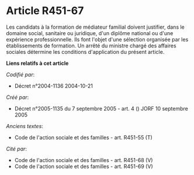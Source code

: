 # Article R451-67

Les candidats à la formation de médiateur familial doivent justifier, dans le domaine social, sanitaire ou juridique, d'un
diplôme national ou d'une expérience professionnelle. Ils font l'objet d'une sélection organisée par les établissements de
formation. Un arrêté du ministre chargé des affaires sociales détermine les conditions d'application du présent article.

**Liens relatifs à cet article**

_Codifié par_:

  - Décret n°2004-1136 2004-10-21

_Créé par_:

  - Décret n°2005-1135 du 7 septembre 2005 - art. 4 () JORF 10 septembre 2005

_Anciens textes_:

  - Code de l'action sociale et des familles - art. R451-55 (T)

_Cité par_:

  - Code de l'action sociale et des familles - art. R451-68 (V)
  - Code de l'action sociale et des familles - art. R451-69 (V)

